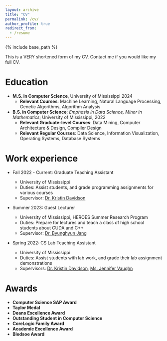 ```yaml
---
layout: archive
title: "CV"
permalink: /cv/
author_profile: true
redirect_from:
  - /resume
---
```


{% include base_path %}

This is a VERY shortened form of my CV. Contact me if you would like my full CV.

Education
======
* **M.S. in Computer Science**, University of Mississippi 2024
    * **Relevant Courses**: Machine Learning, Natural Language Processing, Genetic Algorithms, Algorithm Analysis
* **B.S. in Computer Science**; _Emphasis in Data Science, Minor in Mathematics_; University of Mississippi, 2022
    * **Relevant Graduate-level Courses**: Data Mining, Computer Architecture & Design, Compiler Design
    * **Relevant Regular Courses**: Data Science, Information Visualization, Operating Systems, Database Systems

Work experience
======
* Fall 2022 - Current: Graduate Teaching Assistant
  * University of Mississippi
  * Duties: Assist students, and grade programming assignments for various courses
  * Supervisor: [Dr. Kristin Davidson](https://cs.olemiss.edu/faculty/davidson/)

* Summer 2023: Guest Lecturer
  * University of Mississippi, HEROES Summer Research Program
  * Duties: Prepare for lectures and teach a class of high school students about CUDA and C++
  * Supervisor: [Dr. Byunghyun Jang](https://engineering.olemiss.edu/people-byunghyun-jang/)

* Spring 2022: CS Lab Teaching Assistant
  * University of Mississippi
  * Duties: Assist students with lab work, and grade their lab assignment demonstrations
  * Supervisors: [Dr. Kristin Davidson](https://cs.olemiss.edu/faculty/davidson/), [Ms. Jennifer Vaughn](https://olemiss.edu/people/jlvaughn)

Awards
=====
* __Computer Science SAP Award__
* __Taylor Medal__
* __Deans Excellence Award__
* __Outstanding Student in Computer Science__
* __CoreLogic Family Award__
* __Academic Excellence Award__
* __Bledsoe Award__
